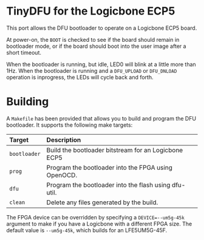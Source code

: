 TinyDFU for the Logicbone ECP5
==============================
This port allows the DFU bootloader to operate on a Logicbone ECP5 board.

At power-on, the `BOOT` is checked to see if the board should remain in
bootloader mode, or if the board should boot into the user image after a
short timeout.

When the bootloader is running, but idle, LED0 will blink at a little more
than 1Hz. When the bootloader is running and a `DFU_UPLOAD` or `DFU_DNLOAD`
operation is inprogress, the LEDs will cycle back and forth.

Building
========
A `Makefile` has been provided that allows you to build and program the DFU
bootloader. It supports the following make targets:

| Target         | Description                                                 |
|:---------------|:------------------------------------------------------------|
| `bootloader`   | Build the bootloader bitstream for an Logicbone ECP5        |
| `prog`         | Program the bootloader into the FPGA using OpenOCD.         |
| `dfu`          | Program the bootloader into the flash using dfu-util.       |
| `clean`        | Delete any files generated by the build.                    |

The FPGA device can be overridden by specifying a `DEVICE=--um5g-45k` argument
to make if you have a Logicbone with a different FPGA size. The default value
is `--um5g-45k`, which builds for an LFE5UM5G-45F.
